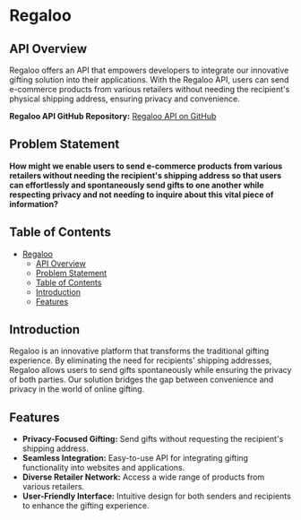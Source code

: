 # Regaloo

## API Overview

Regaloo offers an API that empowers developers to integrate our innovative gifting solution into their applications. With the Regaloo API, users can send e-commerce products from various retailers without needing the recipient's physical shipping address, ensuring privacy and convenience.

**Regaloo API GitHub Repository:** [Regaloo API on GitHub](https://github.com/SwathyJagannatha/RegalooWebsite.git)


## Problem Statement

**How might we enable users to send e-commerce products from various retailers without needing the recipient's shipping address so that users can effortlessly and spontaneously send gifts to one another while respecting privacy and not needing to inquire about this vital piece of information?**

## Table of Contents

- [Regaloo](#regaloo)
  - [API Overview](#api-overview)
  - [Problem Statement](#problem-statement)
  - [Table of Contents](#table-of-contents)
  - [Introduction](#introduction)
  - [Features](#features)

## Introduction

Regaloo is an innovative platform that transforms the traditional gifting experience. By eliminating the need for recipients' shipping addresses, Regaloo allows users to send gifts spontaneously while ensuring the privacy of both parties. Our solution bridges the gap between convenience and privacy in the world of online gifting.

## Features

- **Privacy-Focused Gifting:** Send gifts without requesting the recipient's shipping address.
- **Seamless Integration:** Easy-to-use API for integrating gifting functionality into websites and applications.
- **Diverse Retailer Network:** Access a wide range of products from various retailers.
- **User-Friendly Interface:** Intuitive design for both senders and recipients to enhance the gifting experience.




